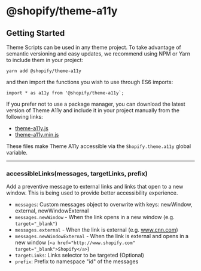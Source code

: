 # @shopify/theme-a11y

## Getting Started

Theme Scripts can be used in any theme project. To take advantage of semantic versioning and easy updates, we recommend using NPM or Yarn to include them in your project:

```
yarn add @shopify/theme-a11y
```

and then import the functions you wish to use through ES6 imports:

```
import * as a11y from '@shopify/theme-a11y`;
```

If you prefer not to use a package manager, you can download the latest version of Theme A11y and include it in your project manually from the following links:

- [theme-a11y.js](http://unpkg.com/@shopify/theme-a11y@latest/dist/theme-a11y.js)
- [theme-a11y.min.js](http://unpkg.com/@shopify/theme-a11y@latest/dist/theme-a11y.min.js)

These files make Theme A11y accessible via the `Shopify.theme.a11y` global variable.

---

### accessibleLinks(messages, targetLinks, prefix)

Add a preventive message to external links and links that open to a new window.
This is being used to provide better accessibility experience.

- `messages`: Custom messages object to overwrite with keys: newWindow, external, newWindowExternal
- `messages.newWindow` - When the link opens in a new window (e.g. `target="_blank"`)
- `messages.external` - When the link is external (e.g. www.cnn.com)
- `messages.newWindowExternal` - When the link is external and opens in a new window (`<a href="http://www.shopify.com" target="_blank">Shopify</a>`)
- `targetLinks`: Links selector to be targeted (Optional)
- `prefix`: Prefix to namespace "id" of the messages
